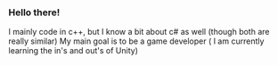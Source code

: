 ### Hello there! 
I mainly code in c++, but I know a bit about c# as well (though both are really similar)
My main goal is to be a game developer ( I am currently learning the in's and out's of Unity)
